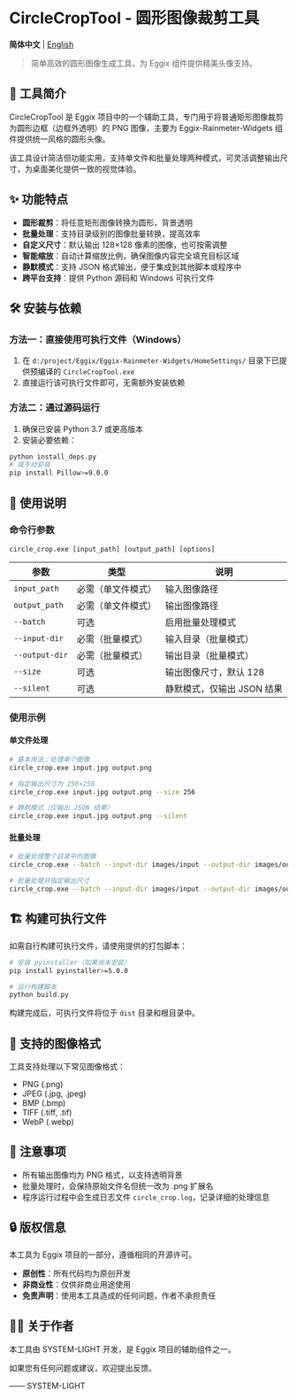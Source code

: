 # CircleCropTool - 圆形图像裁剪工具

**简体中文** | [English](README_en-us.md)

> 简单高效的圆形图像生成工具，为 Eggix 组件提供精美头像支持。

## 🚀 工具简介

CircleCropTool 是 Eggix 项目中的一个辅助工具，专门用于将普通矩形图像裁剪为圆形边框（边框外透明）的 PNG 图像，主要为 Eggix-Rainmeter-Widgets 组件提供统一风格的圆形头像。

该工具设计简洁但功能实用，支持单文件和批量处理两种模式，可灵活调整输出尺寸，为桌面美化提供一致的视觉体验。

## ✨ 功能特点

- **圆形裁剪**：将任意矩形图像转换为圆形，背景透明
- **批量处理**：支持目录级别的图像批量转换，提高效率
- **自定义尺寸**：默认输出 128×128 像素的图像，也可按需调整
- **智能缩放**：自动计算缩放比例，确保图像内容完全填充目标区域
- **静默模式**：支持 JSON 格式输出，便于集成到其他脚本或程序中
- **跨平台支持**：提供 Python 源码和 Windows 可执行文件

## 🛠️ 安装与依赖

### 方法一：直接使用可执行文件（Windows）

1. 在 `d:/project/Eggix/Eggix-Rainmeter-Widgets/HomeSettings/` 目录下已提供预编译的 `CircleCropTool.exe`
2. 直接运行该可执行文件即可，无需额外安装依赖

### 方法二：通过源码运行

1. 确保已安装 Python 3.7 或更高版本
2. 安装必要依赖：

```bash
python install_deps.py
# 或手动安装
pip install Pillow>=9.0.0
```

## 📖 使用说明

### 命令行参数

```
circle_crop.exe [input_path] [output_path] [options]
```

| 参数 | 类型 | 说明 |
|------|------|------|
| `input_path` | 必需（单文件模式） | 输入图像路径 |
| `output_path` | 必需（单文件模式） | 输出图像路径 |
| `--batch` | 可选 | 启用批量处理模式 |
| `--input-dir` | 必需（批量模式） | 输入目录（批量模式） |
| `--output-dir` | 必需（批量模式） | 输出目录（批量模式） |
| `--size` | 可选 | 输出图像尺寸，默认 128 |
| `--silent` | 可选 | 静默模式，仅输出 JSON 结果 |

### 使用示例

#### 单文件处理

```bash
# 基本用法：处理单个图像
circle_crop.exe input.jpg output.png

# 指定输出尺寸为 256×256
circle_crop.exe input.jpg output.png --size 256

# 静默模式（仅输出 JSON 结果）
circle_crop.exe input.jpg output.png --silent
```

#### 批量处理

```bash
# 批量处理整个目录中的图像
circle_crop.exe --batch --input-dir images/input --output-dir images/output

# 批量处理并指定输出尺寸
circle_crop.exe --batch --input-dir images/input --output-dir images/output --size 256
```

## 🏗️ 构建可执行文件

如需自行构建可执行文件，请使用提供的打包脚本：

```bash
# 安装 pyinstaller（如果尚未安装）
pip install pyinstaller>=5.0.0

# 运行构建脚本
python build.py
```

构建完成后，可执行文件将位于 `dist` 目录和根目录中。

## 📝 支持的图像格式

工具支持处理以下常见图像格式：
- PNG (.png)
- JPEG (.jpg, .jpeg)
- BMP (.bmp)
- TIFF (.tiff, .tif)
- WebP (.webp)

## 🎯 注意事项

- 所有输出图像均为 PNG 格式，以支持透明背景
- 批量处理时，会保持原始文件名但统一改为 .png 扩展名
- 程序运行过程中会生成日志文件 `circle_crop.log`，记录详细的处理信息

## 🔒 版权信息

本工具为 Eggix 项目的一部分，遵循相同的开源许可。

- **原创性**：所有代码均为原创开发
- **非商业性**：仅供非商业用途使用
- **免责声明**：使用本工具造成的任何问题，作者不承担责任

## 👨‍💻 关于作者

本工具由 SYSTEM-LIGHT 开发，是 Eggix 项目的辅助组件之一。

如果您有任何问题或建议，欢迎提出反馈。

—— SYSTEM-LIGHT